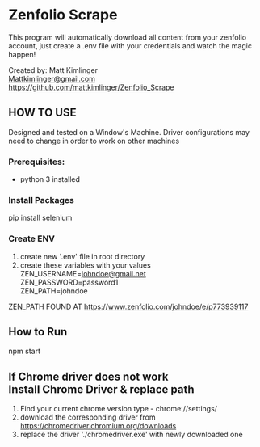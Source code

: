 # Zenfolio Scrape

This program will automatically download all content from your zenfolio account,
just create a .env file with your credentials and watch the magic happen!

Created by: Matt Kimlinger <br/>
Mattkimlinger@gmail.com <br/>
https://github.com/mattkimlinger/Zenfolio_Scrape

## HOW TO USE

Designed and tested on a Window's Machine. Driver configurations may 
need to change in order to work on other machines

### Prerequisites:
* python 3 installed
### Install Packages
pip install selenium

### Create ENV
1. create new '.env' file in root directory
2. create these variables with your values<br/>
    ZEN_USERNAME=johndoe@gmail.net<br/>
    ZEN_PASSWORD=password1<br/>
    ZEN_PATH=johndoe<br/>

ZEN_PATH FOUND AT
https://www.zenfolio.com/johndoe/e/p773939117

## How to Run 
npm start

##
## If Chrome driver does not work <br/>Install Chrome Driver & replace path
1. Find your current chrome version type - chrome://settings/
2. download the corresponding driver from
https://chromedriver.chromium.org/downloads
3. replace the driver './chromedriver.exe' with newly downloaded one
